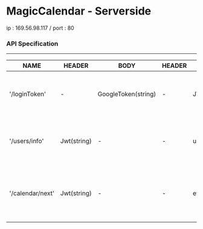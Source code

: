 # MagicCalendar - Serverside

ip : 169.56.98.117 / port : 80



### API Specification
-----
|NAME|HEADER|BODY|HEADER|BODY|DESCRIPTION|
|---|---|---|---|---|---|
|'/loginToken'|-|GoogleToken(string)|-|JWT(string)|googleToken을 받아 로그인 처리하고 커스텀 토큰을 반환한다.|
|'/users/info'|Jwt(string)|-|-|userInfo(json)|요청을 받으면 토큰인증을 통해 해당 사용자의 유저 정보를 반환한다.|
|'/calendar/next'|Jwt(string)|-|-|events(json)|10일간의 다음 일정 달력정보를 반환한다., days 키 안에 최대 10개 json 배열 포함|